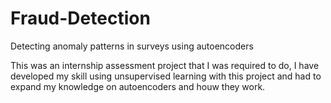# Fraud-Detection
Detecting anomaly patterns in surveys using autoencoders

This was an internship assessment project that I was required to do, I have developed my skill using unsupervised learning with this project and had to expand my knowledge on autoencoders and houw they work.
